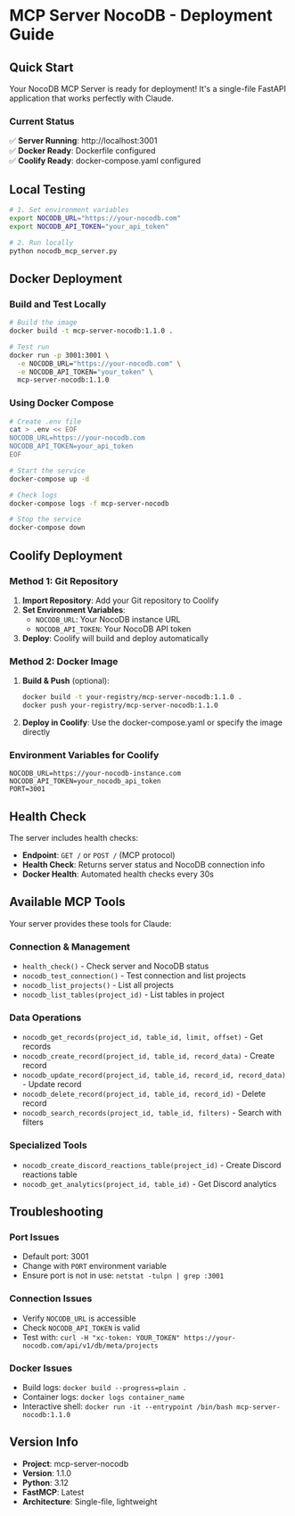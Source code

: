 # MCP Server NocoDB - Deployment Guide

## Quick Start

Your NocoDB MCP Server is ready for deployment! It's a single-file FastAPI application that works perfectly with Claude.

### Current Status
✅ **Server Running**: http://localhost:3001  
✅ **Docker Ready**: Dockerfile configured  
✅ **Coolify Ready**: docker-compose.yaml configured  

## Local Testing

```bash
# 1. Set environment variables
export NOCODB_URL="https://your-nocodb.com"
export NOCODB_API_TOKEN="your_api_token"

# 2. Run locally
python nocodb_mcp_server.py
```

## Docker Deployment

### Build and Test Locally
```bash
# Build the image
docker build -t mcp-server-nocodb:1.1.0 .

# Test run
docker run -p 3001:3001 \
  -e NOCODB_URL="https://your-nocodb.com" \
  -e NOCODB_API_TOKEN="your_token" \
  mcp-server-nocodb:1.1.0
```

### Using Docker Compose
```bash
# Create .env file
cat > .env << EOF
NOCODB_URL=https://your-nocodb.com
NOCODB_API_TOKEN=your_api_token
EOF

# Start the service
docker-compose up -d

# Check logs
docker-compose logs -f mcp-server-nocodb

# Stop the service
docker-compose down
```

## Coolify Deployment

### Method 1: Git Repository
1. **Import Repository**: Add your Git repository to Coolify
2. **Set Environment Variables**:
   - `NOCODB_URL`: Your NocoDB instance URL
   - `NOCODB_API_TOKEN`: Your NocoDB API token
3. **Deploy**: Coolify will build and deploy automatically

### Method 2: Docker Image
1. **Build & Push** (optional):
   ```bash
   docker build -t your-registry/mcp-server-nocodb:1.1.0 .
   docker push your-registry/mcp-server-nocodb:1.1.0
   ```
2. **Deploy in Coolify**: Use the docker-compose.yaml or specify the image directly

### Environment Variables for Coolify
```
NOCODB_URL=https://your-nocodb-instance.com
NOCODB_API_TOKEN=your_nocodb_api_token
PORT=3001
```

## Health Check

The server includes health checks:
- **Endpoint**: `GET /` or `POST /` (MCP protocol)
- **Health Check**: Returns server status and NocoDB connection info
- **Docker Health**: Automated health checks every 30s

## Available MCP Tools

Your server provides these tools for Claude:

### Connection & Management
- `health_check()` - Check server and NocoDB status
- `nocodb_test_connection()` - Test connection and list projects  
- `nocodb_list_projects()` - List all projects
- `nocodb_list_tables(project_id)` - List tables in project

### Data Operations  
- `nocodb_get_records(project_id, table_id, limit, offset)` - Get records
- `nocodb_create_record(project_id, table_id, record_data)` - Create record
- `nocodb_update_record(project_id, table_id, record_id, record_data)` - Update record
- `nocodb_delete_record(project_id, table_id, record_id)` - Delete record
- `nocodb_search_records(project_id, table_id, filters)` - Search with filters

### Specialized Tools
- `nocodb_create_discord_reactions_table(project_id)` - Create Discord reactions table
- `nocodb_get_analytics(project_id, table_id)` - Get Discord analytics

## Troubleshooting

### Port Issues
- Default port: 3001
- Change with `PORT` environment variable
- Ensure port is not in use: `netstat -tulpn | grep :3001`

### Connection Issues
- Verify `NOCODB_URL` is accessible
- Check `NOCODB_API_TOKEN` is valid
- Test with: `curl -H "xc-token: YOUR_TOKEN" https://your-nocodb.com/api/v1/db/meta/projects`

### Docker Issues
- Build logs: `docker build --progress=plain .`
- Container logs: `docker logs container_name`
- Interactive shell: `docker run -it --entrypoint /bin/bash mcp-server-nocodb:1.1.0`

## Version Info
- **Project**: mcp-server-nocodb
- **Version**: 1.1.0
- **Python**: 3.12
- **FastMCP**: Latest
- **Architecture**: Single-file, lightweight